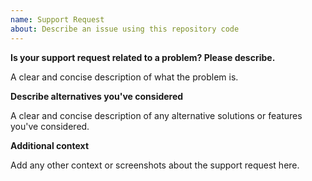 ```yaml
---
name: Support Request
about: Describe an issue using this repository code
---
```


**Is your support request related to a problem? Please describe.**

A clear and concise description of what the problem is.

**Describe alternatives you've considered**

A clear and concise description of any alternative solutions or features you've considered.

**Additional context**

Add any other context or screenshots about the support request here.
